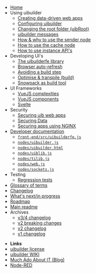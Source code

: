 * [Home](/)
* Using uibuilder
  * [Creating data-driven web apps](web-app-workflow.md)
  * [Configuring uibuilder](uib-configuration.md)
  * [Changing the root folder (uibRoot)](changing-uibroot.md)
  * [uibuilder messages](pre-defined-msgs.md "Catalogue of messages and properties")
  * [How & why to use the sender node](sender-node.md)
  * [How to use the cache node](cache-node.md)
  * [How to use instance API's](instance-apis.md)
* Developing UI's
  * [The uibuilderfe library](front-end-library.md)
  * [Browser auto-refresh](browser-refresh.md)
  * [Avoiding a build step](front-end-no-build.md)
  * [Optimise & transpile (build)](front-end-builds.md)
  * [Snowpack as build tool](front-end-build-snowpack.md)
* UI Frameworks
  * [VueJS complexities](vue-complexities.md)
  * [VueJS components](vue-component-handling.md)
  * [Svelte](svelte.md)
* Security
  * [Securing uib web apps](security.md "Overview of general web app security with some specifics for Node-RED and uibuilder")
  * [Securing Data](securing-data.md "How to use flows and uibiulder middleware to secure your data")
  * [Securing apps using NGINX](uib-security-nginx.md "How to use NGINX as a reverse proxy with TLS and identity authentication")
* [Developer documentation](/?id=developer-documentation)
  * [`front-end/src/uibuilderfe.js`](uibuilderfe-js.md)
  * [`nodes/uibuilder.js`](uibuilder-js.md)
  * [`nodes/uibuilder.html`](uibuilder-html.md)
  * [`nodes/uiblib.js`](uiblib-js.md)
  * [`nodes/tilib.js`](tilib-js.md)
  * [`nodes/web.js`](web-js.md)
  * [`nodes/sockets.js`](sockets-js.md)
* Testing
  * [Regression tests](regression-tests.md)
* [Glossary of terms](glossary.md)
* [Changelog](changelog)
* [What's next/in progress](https://github.com/TotallyInformation/node-red-contrib-uibuilder/projects/1)
* [Roadmap](roadmap)
* [Main readme](uibhome)
* Archives
  * [v3/4 changelog](archived/CHANGELOG-v3-v4)
  * [v2 breaking changes](archived/v2-breaking-changes)
  * [v2 changelog](archived/CHANGELOG-v2)
  * [v1 changelog](archived/CHANGELOG-v1)

- **Links**
- [uibuilder license](https://github.com/TotallyInformation/node-red-contrib-uibuilder/blob/main/LICENSE)
- [uibuilder WIKI](https://github.com/TotallyInformation/node-red-contrib-uibuilder/wiki)
- [Much Ado About IT (Blog)](https://it.knightnet.org.uk)
- [Node-RED](https://nodered.org/)